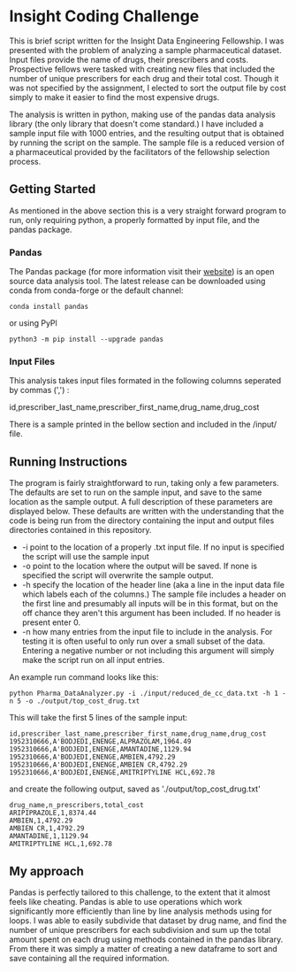 # Insight Coding Challenge


This is brief script written for the Insight Data Engineering Fellowship. I was presented with the problem of analyzing a sample pharmaceutical dataset. Input files provide the name of drugs, their prescribers and costs. Prospective fellows were tasked with creating new files that included the number of unique prescribers for each drug and their total cost. Though it was not specified by the assignment, I elected to sort the output file by cost simply to make it easier to find the most expensive drugs.

The analysis is written in python, making use of the pandas data analysis library (the only library that doesn't come standard.) I have included a sample input file with 1000 entries, and the resulting output that is obtained by running the script on the sample. The sample file is a reduced version of a pharmaceutical provided by the facilitators of the fellowship selection process.

## Getting Started

As mentioned in the above section this is a very straight forward program to run, only requiring python, a properly formatted by input file, and the pandas package.

### Pandas
The Pandas package (for more information visit their [website](https://pandas.pydata.org/)) is an open source data analysis tool. The latest release can be downloaded using conda from conda-forge or the default channel: 
```
conda install pandas
```
or using PyPl
```
python3 -m pip install --upgrade pandas
```
### Input Files
This analysis takes input files formated in the following columns seperated by commas (',') :

id,prescriber_last_name,prescriber_first_name,drug_name,drug_cost

There is a sample printed in the bellow section and included in the /input/ file.

## Running Instructions
The program is fairly straightforward to run, taking only a few parameters. The defaults are set to run on the sample input, and save to the same location as the sample output. A full description of these parameters are displayed below. These defaults are written with the understanding that the code is being run from the directory containing the input and output files directories contained in this repository.
* -i point to the location of a properly .txt input file. If no input is specified the script will use the sample input
* -o point to the location where the output will be saved. If none is specified the script will overwrite the sample output.
* -h specify the location of the header line (aka a line in the input data file which labels each of the columns.) The sample file includes a header on the first line and presumably all inputs will be in this format, but on the off chance they aren't this argument has been included. If no header is present enter 0.
* -n how many entries from the input file to include in the analysis. For testing it is often useful to only run over a small subset of the data. Entering a negative number or not including this argument will simply make the script run on all input entries.



An example run command looks like this:
```
python Pharma_DataAnalyzer.py -i ./input/reduced_de_cc_data.txt -h 1 -n 5 -o ./output/top_cost_drug.txt
```
This will take the first 5 lines of the sample input:
```
id,prescriber_last_name,prescriber_first_name,drug_name,drug_cost
1952310666,A'BODJEDI,ENENGE,ALPRAZOLAM,1964.49
1952310666,A'BODJEDI,ENENGE,AMANTADINE,1129.94
1952310666,A'BODJEDI,ENENGE,AMBIEN,4792.29
1952310666,A'BODJEDI,ENENGE,AMBIEN CR,4792.29
1952310666,A'BODJEDI,ENENGE,AMITRIPTYLINE HCL,692.78
```
and create the following output, saved as './output/top_cost_drug.txt'
```
drug_name,n_prescribers,total_cost
ARIPIPRAZOLE,1,8374.44
AMBIEN,1,4792.29
AMBIEN CR,1,4792.29
AMANTADINE,1,1129.94
AMITRIPTYLINE HCL,1,692.78
```

## My approach

Pandas is perfectly tailored to this challenge, to the extent that it almost feels like cheating. Pandas is able to use operations which work significantly more efficiently than line by line analysis methods using for loops. I was able to easily subdivide that dataset by drug name, and find the number of unique prescribers for each subdivision and sum up the total amount spent on each drug using methods contained in the pandas library. From there it was simply a matter of creating a new dataframe to sort and save containing all the required information.
